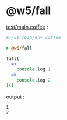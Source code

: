 [‼️]: ✏️README.mdt

# @w5/fall

[test/main.coffee](./test/main.coffee) :

```coffee
#!/usr/bin/env coffee

> @w5/fall

fall(
  =>
    console.log 1
  =>
    console.log 2
)()
```

output :

```
1
2
```

